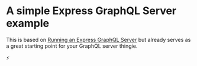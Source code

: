 # A simple Express GraphQL Server example

This is based on [Running an Express GraphQL Server](http://graphql.org/graphql-js/running-an-express-graphql-server/) but already serves as a great starting point for your GraphQL server thingie.

⚡️
